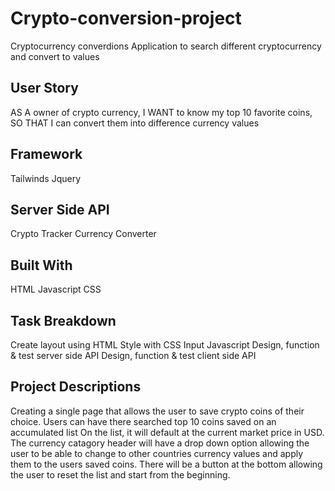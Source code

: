 # Crypto-conversion-project
Cryptocurrency converdions
Application to search different cryptocurrency and convert to values 

## User Story
AS A owner of crypto currency, I WANT to know my top 10 favorite coins, SO THAT I can convert them into difference currency values

## Framework
Tailwinds
Jquery

## Server Side API
Crypto Tracker
Currency Converter

## Built With
HTML
Javascript
CSS

## Task Breakdown
Create layout using HTML
Style with CSS
Input Javascript
Design, function & test server side API
Design, function & test client side API

## Project Descriptions

Creating a single page that allows the user to save crypto coins of their choice.
Users can have there searched top 10 coins saved on an accumulated list
On the list, it will default at the current market price in USD.
The currency catagory header will have a drop down option allowing the user to be able to change to other countries currency values and apply them to the users saved coins.
There will be a button at the bottom allowing the user to reset the list and start from the beginning.
